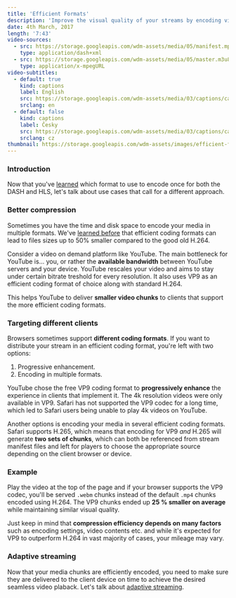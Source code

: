 ```yaml
---
title: 'Efficient Formats'
description: 'Improve the visual quality of your streams by encoding videos using more efficient formats targeting different platforms.'
date: 4th March, 2017
length: '7:43'
video-sources:
  - src: https://storage.googleapis.com/wdm-assets/media/05/manifest.mpd
    type: application/dash+xml
  - src: https://storage.googleapis.com/wdm-assets/media/05/master.m3u8
    type: application/x-mpegURL
video-subtitles:
  - default: true
    kind: captions
    label: English
    src: https://storage.googleapis.com/wdm-assets/media/03/captions/cap-en.vtt
    srclang: en
  - default: false
    kind: captions
    label: Česky
    src: https://storage.googleapis.com/wdm-assets/media/03/captions/cap-cz.vtt
    srclang: cz
thumbnail: https://storage.googleapis.com/wdm-assets/images/efficient-formats.png
---
```

### Introduction

Now that you've [learned](/universal-source/) which format to use to encode once for both the DASH and HLS, let's talk about use cases that call for a different approach.

### Better compression

Sometimes you have the time and disk space to encode your media in multiple formats. We've [learned before](/multiple-sources/) that efficient coding formats can lead to files sizes up to 50% smaller compared to the good old H.264.

Consider a video on demand platform like YouTube. The main bottleneck for YouTube is... you, or rather the **available bandwidth** between YouTube servers and your device. YouTube rescales your video and aims to stay under certain bitrate treshold for every resolution. It also uses VP9 as an efficient coding format of choice along with standard H.264.

This helps YouTube to deliver **smaller video chunks** to clients that support the more efficient coding formats.

### Targeting different clients

Browsers sometimes support **different coding formats**. If you want to distribute your stream in an efficient coding format, you're left with two options:

1. Progressive enhancement.
2. Encoding in multiple formats.

YouTube chose the free VP9 coding format to **progressively enhance** the experience in clients that implement it. The 4k resolution videos were only available in VP9. Safari has not supported the VP9 codec for a long time, which led to Safari users being unable to play 4k videos on YouTube.

Another options is encoding your media in several efficient coding formats. Safari supports H.265, which means that encoding for VP9 *and* H.265 will generate **two sets of chunks**, which can both be referenced from stream manifest files and left for players to choose the appropriate source depending on the client browser or device.

### Example

Play the video at the top of the page and if your browser supports the VP9 codec, you'll be served `.webm` chunks instead of the default `.mp4` chunks encoded using H.264. The VP9 chunks ended up **25 % smaller on average** while maintaining similar visual quality.

Just keep in mind that **compression efficiency depends on many factors** such as encoding settings, video contents etc. and while it's expected for VP9 to outperform H.264 in vast majority of cases, your mileage may vary.

### Adaptive streaming

Now that your media chunks are efficiently encoded, you need to make sure they are delivered to the client device on time to achieve the desired seamless video plaback. Let's talk about [adaptive streaming](/adaptive-streaming/).
